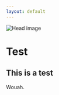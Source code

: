 ```yaml
---
layout: default
---
```


![Head image](/ada-template-website/Pictures/moderntime_head.jpg)

# Test

## This is a test

Wouah.

